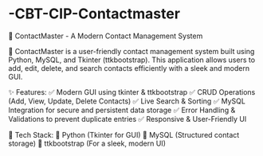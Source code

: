 # -CBT-CIP-Contactmaster

📝 ContactMaster - A Modern Contact Management System

🚀 ContactMaster is a user-friendly contact management system built using Python, MySQL, and Tkinter (ttkbootstrap). This application allows users to add, edit, delete, and search contacts efficiently with a sleek and modern GUI.

✨ Features:
✅ Modern GUI using tkinter & ttkbootstrap
✅ CRUD Operations (Add, View, Update, Delete Contacts)
✅ Live Search & Sorting
✅ MySQL Integration for secure and persistent data storage
✅ Error Handling & Validations to prevent duplicate entries
✅ Responsive & User-Friendly UI

📌 Tech Stack:
🔹 Python (Tkinter for GUI)
🔹 MySQL (Structured contact storage)
🔹 ttkbootstrap (For a sleek, modern UI)

